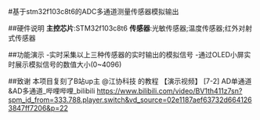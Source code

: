 #基于stm32f103c8t6的ADC多通道测量传感器模拟输出

##硬件说明
**主控芯片**:STM32f103c8t6
**传感器**:光敏传感器;温度传感器;红外对射式传感器

##功能演示
-实时采集以上三种传感器的实时输出的模拟信号
-通过OLED小屏实时展示模拟信号的数值大小(0~4096)

##致谢
本项目复刻了B站up主 @江协科技 的教程
【演示视频】
[7-2] AD单通道&AD多通道_哔哩哔哩_bilibili  https://www.bilibili.com/video/BV1th411z7sn?spm_id_from=333.788.player.switch&vd_source=02e1187aef63732d6641263847ff7206&p=22
